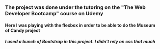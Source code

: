 <h3>The project was done under the tutoring on the "The Web Developer Bootcamp" course on Udemy</h3>
<h4>Here I was playing with the flexbox in order to be able to do the Museum of Candy project</h4>
<h5>I used a bunch of Bootstrap in this project. I didn't rely on css that much</h5>
